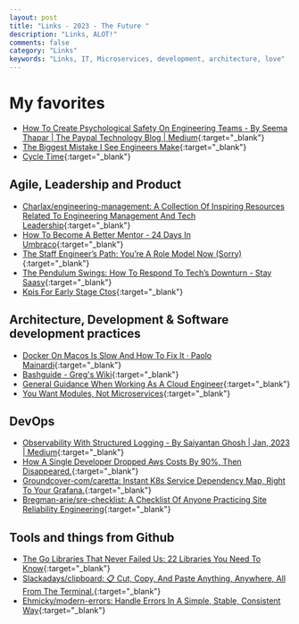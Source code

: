 ```yaml
---
layout: post
title: "Links - 2023 - The Future "
description: "Links, ALOT!"
comments: false
category: "Links"
keywords: "Links, IT, Microservices, development, architecture, love"
---
```


<!-- markdownlint-disable MD033 MD020 MD025-->
# My favorites<a name="favorites"></a>

- [How To Create Psychological Safety On Engineering Teams - By Seema Thapar | The Paypal Technology Blog | Medium](https://medium.com/paypal-tech/how-to-create-psychological-safety-on-engineering-teams-22b3aa6f68c2){:target="_blank"}
- [The Biggest Mistake I See Engineers Make](https://thezbook.com/the-biggest-mistake-i-see-engineers-make){:target="_blank"}
- [Cycle Time](https://boz.com/articles/cycle-times){:target="_blank"}

## Agile, Leadership and Product<a name="agile"></a>

- [Charlax/engineering-management: A Collection Of Inspiring Resources Related To Engineering Management And Tech Leadership](https://github.com/charlax/engineering-management){:target="_blank"}
- [How To Become A Better Mentor - 24 Days In Umbraco](https://24days.in/umbraco-cms/2022/how-to-become-a-better-mentor/?utm_medium){:target="_blank"}
- [The Staff Engineer’s Path: You’re A Role Model Now (Sorry)](https://newsletter.pragmaticengineer.com/p/the-staff-engineers-path?publication_id=458709&post_id=90663835&isFreemail=true){:target="_blank"}
- [The Pendulum Swings: How To Respond To Tech’s Downturn - Stay Saasy](https://staysaasy.com/startups/2023/01/07/pendulum.html?utm_medium){:target="_blank"}
- [Kpis For Early Stage Ctos](https://brittonbroderick.com/2022/10/30/kpis-for-early-stage-ctos/?utm_medium){:target="_blank"}

## Architecture, Development & Software development practices <a name="development"></a>

- [Docker On Macos Is Slow And How To Fix It · Paolo Mainardi](https://www.paolomainardi.com/posts/docker-performance-macos/){:target="_blank"}
- [Bashguide - Greg's Wiki](https://mywiki.wooledge.org/BashGuide){:target="_blank"}
- [General Guidance When Working As A Cloud Engineer](https://www.lockedinspace.com/posts/001.html){:target="_blank"}
- [You Want Modules, Not Microservices](http://blogs.newardassociates.com/blog/2023/you-want-modules-not-microservices.html){:target="_blank"}

## DevOps<a name="devops"></a>

- [Observability With Structured Logging - By Saiyantan Ghosh | Jan, 2023 | Medium](https://saiyantan-ghosh.medium.com/observability-with-structured-logging-3beeefa40279){:target="_blank"}
- [How A Single Developer Dropped Aws Costs By 90%, Then Disappeared.](https://scribe.rip/@maximetopolov/how-a-single-developer-dropped-aws-costs-by-90-then-disappeared-2b46a115103a){:target="_blank"}
- [Groundcover-com/caretta: Instant K8s Service Dependency Map, Right To Your Grafana.](https://github.com/groundcover-com/caretta?ck_subscriber_id=1825709061){:target="_blank"}
- [Bregman-arie/sre-checklist: A Checklist Of Anyone Practicing Site Reliability Engineering](https://github.com/bregman-arie/sre-checklist){:target="_blank"}

## Tools and things from Github <a name="tools"></a>

- [The Go Libraries That Never Failed Us: 22 Libraries You Need To Know](https://threedots.tech/post/list-of-recommended-libraries/){:target="_blank"}
- [Slackadays/clipboard: 📋 Cut, Copy, And Paste Anything, Anywhere, All From The Terminal.](https://github.com/Slackadays/clipboard){:target="_blank"}
- [Ehmicky/modern-errors: Handle Errors In A Simple, Stable, Consistent Way](https://github.com/ehmicky/modern-errors){:target="_blank"}
